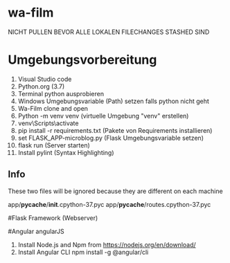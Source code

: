 # wa-film

NICHT PULLEN BEVOR ALLE LOKALEN FILECHANGES STASHED SIND

# Umgebungsvorbereitung 

1. Visual Studio code
2. Python.org (3.7)
3. Terminal python ausprobieren 
4. Windows Umgebungsvariable (Path) setzen falls python nicht geht
5. Wa-Film clone and open
6. Python -m venv venv  (virtuelle Umgebung "venv" erstellen)
7. venv\Scripts\activate 
8. pip install -r requirements.txt (Pakete von Requirements installieren)
9. set FLASK_APP-microblog.py  (Flask Umgebungsvariable setzen)
10. flask run (Server starten)
11. Install pylint (Syntax Highlighting)

## Info 
These two files will be ignored because they are different on each machine

app/__pycache__/__init__.cpython-37.pyc
app/__pycache__/routes.cpython-37.pyc 


#Flask Framework (Webserver)

#Angular angularJS
1. Install Node.js and Npm from https://nodejs.org/en/download/
2. Install Angular CLI npm install -g @angular/cli